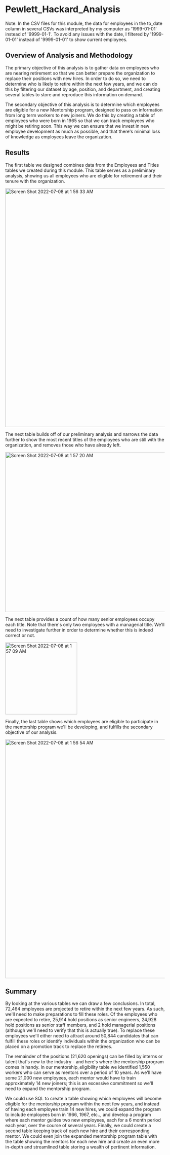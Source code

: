 # Pewlett_Hackard_Analysis

Note: In the CSV files for this module, the data for employees in the to_date column in several CSVs was interpreted by my computer as '1999-01-01' instead of '9999-01-1'. To avoid any issues with the date, I filtered by '1999-01-01' instead of '9999-01-01' to show current employees. 

## Overview of Analysis and Methodology

The primary objective of this analysis is to gather data on employees who are nearing retirement so that we can better prepare the organization to replace their positions with new hires. In order to do so, we need to determine who is likely to retire within the next few years, and we can do this by filtering our dataset by age, position, and department, and creating several tables to store and reproduce this information on demand. 

The secondary objective of this analysis is to determine which employees are eligible for a new Mentorship program, designed to pass on information from long term workers to new joiners. We do this by creating a table of employees who were born in 1965 so that we can track employees who might be retiring soon. This way we can ensure that we invest in new employee development as much as possible, and that there's minimal loss of knowledge as employees leave the organization. 

## Results

The first table we designed combines data from the Employees and Titles tables we created during this module. This table serves as a preliminary analysis, showing us all employees who are eligible for retirement and their tenure with the organization.

<img width="754" alt="Screen Shot 2022-07-08 at 1 56 33 AM" src="https://user-images.githubusercontent.com/99847786/177928164-4d617916-5ca4-4d81-b4bb-856481a4ae76.png">

The next table builds off of our preliminary analysis and narrows the data further to show the most recent titles of the employees who are still with the organization, and removes those who have already left. 

<img width="505" alt="Screen Shot 2022-07-08 at 1 57 20 AM" src="https://user-images.githubusercontent.com/99847786/177928222-59e56fdc-4622-45dd-b4cd-c761b698977f.png">

The next table provides a count of how many senior employees occupy each title. Note that there's only two employees with a managerial title. We'll need to investigate further in order to determine whether this is indeed correct or not. 

<img width="227" alt="Screen Shot 2022-07-08 at 1 57 09 AM" src="https://user-images.githubusercontent.com/99847786/177928215-4d1d167c-c8b4-4f66-b54a-aaa53e247270.png">

Finally, the last table shows which employees are eligible to participate in the mentorship program we'll be developing, and fulfills the secondary objective of our analysis.

<img width="754" alt="Screen Shot 2022-07-08 at 1 56 54 AM" src="https://user-images.githubusercontent.com/99847786/177928143-f2485f93-bee3-4689-86a4-3d41530cd30f.png">


## Summary

By looking at the various tables we can draw a few conclusions. In total, 72,464 employees are projected to retire within the next few years. As such, we'll need to make preparations to fill these roles. Of the employees who are expected to retire, 25,914 hold positions as senior engineers, 24,928 hold positions as senior staff members, and 2 hold managerial positions (although we'll need to verify that this is actually true). To replace these employees we'll either need to attract around 50,844 candidates that can fulfill these roles or identify individuals within the organization who can be placed on a promotion track to replace the retirees. 

The remainder of the positions (21,620 openings) can be filled by interns or talent that's new to the industry - and here's where the mentorship program comes in handy. In our mentorship_eligibility table we identified 1,550 workers who can serve as mentors over a period of 10 years. As we'll have some 21,000 new employees, each mentor would have to train approximately 14 new joiners; this is an excessive commitment so we'll need to expand the mentorship program. 

We could use SQL to create a table showing which employees will become eligible for the mentorship program within the next few years, and instead of having each employee train 14 new hires, we could expand the program to include employees born in 1966, 1967, etc.., and develop a program where each mentor guides two new employees, each for a 6 month period each year, over the course of several years. Finally, we could create a second table keeping track of each new hire and their corresponding mentor. We could even join the expanded mentorship program table with the table showing the mentors for each new hire and create an even more in-depth and streamlined table storing a wealth of pertinent information. 
